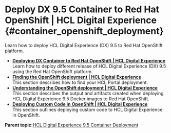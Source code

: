 # Deploy DX 9.5 Container to Red Hat OpenShift \| HCL Digital Experience {#container_openshift_deployment}

Learn how to deploy HCL Digital Experience \(DX\) 9.5 to Red Hat OpenShift platform.

-   **[Deploying DX Container to Red Hat OpenShift \| HCL Digital Experience](../containerization/deploy_openshift.md)**  
Learn how to deploy different release of HCL Digital Experience \(DX\) 9.5 using the Red Hat OpenShift platform.
-   **[Finding the OpenShift deployment \| HCL Digital Experience](../containerization/finding_openshift_deployment.md)**  
This section describes how to find your HCL Portal deployment.
-   **[Understanding the OpenShift deployment \| HCL Digital Experience](../containerization/understanding_openshift_deployment.md)**  
This section describes the output and artifacts created when deploying HCL Digital Experience 9.5 Docker images to Red Hat OpenShift.
-   **[Deploying Custom Code in OpenShift \| HCL Digital Experience](../containerization/deploying_custom_code_openshift.md)**  
This section outlines deploying custom code to HCL Digital Experience in OpenShift.

**Parent topic:**[HCL Digital Experience 9.5 Container Deployment](../containerization/deploy_supported_container_platforms.md)

